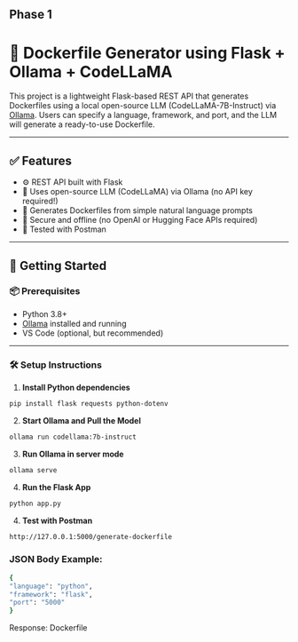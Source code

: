 ## Phase 1

# 🐳 Dockerfile Generator using Flask + Ollama + CodeLLaMA

This project is a lightweight Flask-based REST API that generates Dockerfiles using a local open-source LLM (CodeLLaMA-7B-Instruct) via [Ollama](https://ollama.com/). Users can specify a language, framework, and port, and the LLM will generate a ready-to-use Dockerfile.

---

## ✅ Features

- ⚙️ REST API built with Flask
- 🧠 Uses open-source LLM (CodeLLaMA) via Ollama (no API key required!)
- 🐳 Generates Dockerfiles from simple natural language prompts
- 🔐 Secure and offline (no OpenAI or Hugging Face APIs required)
- 🧪 Tested with Postman

---

## 🚀 Getting Started

### 📦 Prerequisites

- Python 3.8+
- [Ollama](https://ollama.com) installed and running
- VS Code (optional, but recommended)

---

### 🛠️ Setup Instructions

1. **Install Python dependencies**

```bash
pip install flask requests python-dotenv
```

2. **Start Ollama and Pull the Model**

```bash
ollama run codellama:7b-instruct
```

3. **Run Ollama in server mode**

```bash
ollama serve
```

4. **Run the Flask App**

```bash
python app.py
```

4. **Test with Postman**

```bash
http://127.0.0.1:5000/generate-dockerfile
```

### JSON Body Example:

```bash
{
"language": "python",
"framework": "flask",
"port": "5000"
}
```

Response: Dockerfile
